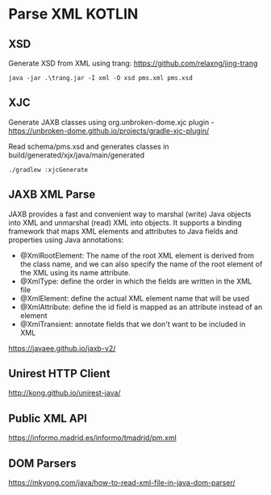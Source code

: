 # Parse XML KOTLIN

## XSD

Generate XSD from XML using trang: https://github.com/relaxng/jing-trang

    java -jar .\trang.jar -I xml -O xsd pms.xml pms.xsd


## XJC 

Generate JAXB classes using org.unbroken-dome.xjc plugin - https://unbroken-dome.github.io/projects/gradle-xjc-plugin/

Read schema/pms.xsd and generates classes in build/generated/xjx/java/main/generated

    ./gradlew :xjcGenerate


## JAXB XML Parse

JAXB provides a fast and convenient way to marshal (write) Java objects into XML and unmarshal (read) XML into objects. It supports a binding framework that maps XML elements and attributes to Java fields and properties using Java annotations:

* @XmlRootElement: The name of the root XML element is derived from the class name, and we can also specify the name of the root element of the XML using its name attribute.
* @XmlType: define the order in which the fields are written in the XML file
* @XmlElement: define the actual XML element name that will be used
* @XmlAttribute: define the id field is mapped as an attribute instead of an element
* @XmlTransient: annotate fields that we don't want to be included in XML

https://javaee.github.io/jaxb-v2/

## Unirest HTTP Client

http://kong.github.io/unirest-java/

## Public XML API

https://informo.madrid.es/informo/tmadrid/pm.xml

## DOM Parsers

https://mkyong.com/java/how-to-read-xml-file-in-java-dom-parser/
